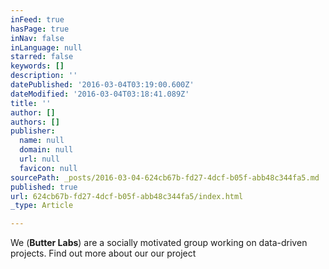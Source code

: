 ```yaml
---
inFeed: true
hasPage: true
inNav: false
inLanguage: null
starred: false
keywords: []
description: ''
datePublished: '2016-03-04T03:19:00.600Z'
dateModified: '2016-03-04T03:18:41.089Z'
title: ''
author: []
authors: []
publisher:
  name: null
  domain: null
  url: null
  favicon: null
sourcePath: _posts/2016-03-04-624cb67b-fd27-4dcf-b05f-abb48c344fa5.md
published: true
url: 624cb67b-fd27-4dcf-b05f-abb48c344fa5/index.html
_type: Article

---
```

We (**Butter Labs**) are a socially motivated group working on data-driven projects.  Find out more about our our project